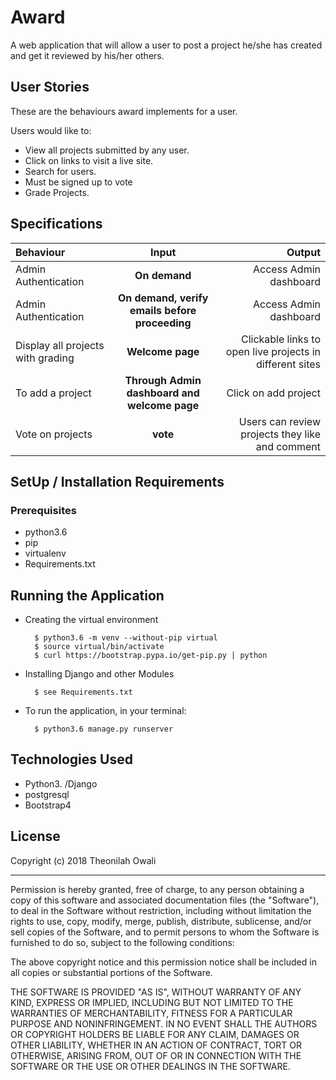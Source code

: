 # Award
A web  application that will allow a user to post a project he/she has created and get it reviewed by his/her others.


## User Stories
These are the behaviours award implements for  a user.

Users would like to:
* View all projects submitted by any user.
* Click on links to visit a live site.
* Search for users.
* Must be signed up to vote
* Grade Projects.


## Specifications
| Behaviour | Input | Output |
| :---------------- | :---------------: | ------------------: |
| Admin Authentication | **On demand** | Access Admin dashboard |
| Admin Authentication | **On demand, verify emails before proceeding** | Access Admin dashboard |
| Display all projects with grading | **Welcome page** | Clickable links to open live projects in different sites |
| To add a project  | **Through Admin dashboard and  welcome page** | Click on add project|
| Vote on projects | **vote** | Users can review projects they like and comment|

## SetUp / Installation Requirements
### Prerequisites
* python3.6
* pip
* virtualenv
* Requirements.txt

## Running the Application
* Creating the virtual environment

        $ python3.6 -m venv --without-pip virtual
        $ source virtual/bin/activate
        $ curl https://bootstrap.pypa.io/get-pip.py | python

* Installing Django and other Modules

        $ see Requirements.txt

* To run the application, in your terminal:

        $ python3.6 manage.py runserver

## Technologies Used
* Python3. /Django
* postgresql
* Bootstrap4

## License

Copyright (c) 2018 Theonilah Owali

------------

Permission is hereby granted, free of charge, to any person obtaining a copy of this software and associated documentation files (the "Software"), to deal in the Software without restriction, including without limitation the rights to use, copy, modify, merge, publish, distribute, sublicense, and/or sell copies of the Software, and to permit persons to whom the Software is furnished to do so, subject to the following conditions:

The above copyright notice and this permission notice shall be included in all copies or substantial portions of the Software.

THE SOFTWARE IS PROVIDED "AS IS", WITHOUT WARRANTY OF ANY KIND, EXPRESS OR IMPLIED, INCLUDING BUT NOT LIMITED TO THE WARRANTIES OF MERCHANTABILITY, FITNESS FOR A PARTICULAR PURPOSE AND NONINFRINGEMENT. IN NO EVENT SHALL THE AUTHORS OR COPYRIGHT HOLDERS BE LIABLE FOR ANY CLAIM, DAMAGES OR OTHER LIABILITY, WHETHER IN AN ACTION OF CONTRACT, TORT OR OTHERWISE, ARISING FROM, OUT OF OR IN CONNECTION WITH THE SOFTWARE OR THE USE OR OTHER DEALINGS IN THE SOFTWARE.

